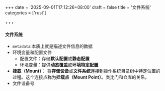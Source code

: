 +++
date = '2025-09-01T17:12:26+08:00'
draft = false
title = '文件系统'
categories = ['rust']

+++

#### 文件系统

* `metadata`:本质上就是描述文件信息的数据
* 环境变量和配置文件
  * 配置文件：存储**默认配置**或**静态配置**
  * 环境变量：提供**动态覆盖**或**环境特定配置**
* **挂载（Mount）**： 将**存储设备**或**文件系统**连接到操作系统目录树中特定位置的过程。这个连接点称为**挂载点（Mount Point）**。类比门和仓库的关系。
* 文件设备号
